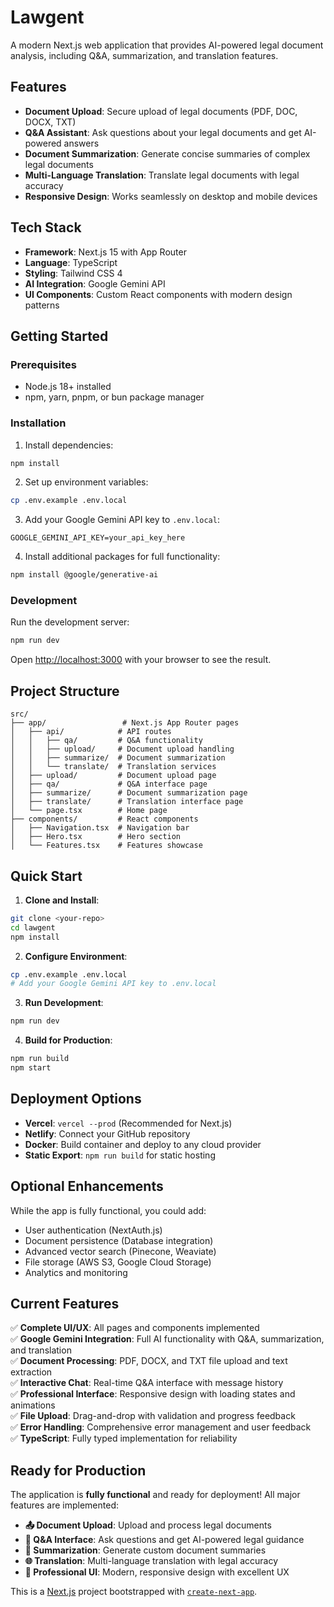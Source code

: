 # Lawgent

A modern Next.js web application that provides AI-powered legal document analysis, including Q&A, summarization, and translation features.

## Features

- **Document Upload**: Secure upload of legal documents (PDF, DOC, DOCX, TXT)
- **Q&A Assistant**: Ask questions about your legal documents and get AI-powered answers
- **Document Summarization**: Generate concise summaries of complex legal documents
- **Multi-Language Translation**: Translate legal documents with legal accuracy
- **Responsive Design**: Works seamlessly on desktop and mobile devices

## Tech Stack

- **Framework**: Next.js 15 with App Router
- **Language**: TypeScript
- **Styling**: Tailwind CSS 4
- **AI Integration**: Google Gemini API
- **UI Components**: Custom React components with modern design patterns

## Getting Started

### Prerequisites

- Node.js 18+ installed
- npm, yarn, pnpm, or bun package manager

### Installation

1. Install dependencies:
```bash
npm install
```

2. Set up environment variables:
```bash
cp .env.example .env.local
```

3. Add your Google Gemini API key to `.env.local`:
```
GOOGLE_GEMINI_API_KEY=your_api_key_here
```

4. Install additional packages for full functionality:
```bash
npm install @google/generative-ai
```

### Development

Run the development server:

```bash
npm run dev
```

Open [http://localhost:3000](http://localhost:3000) with your browser to see the result.

## Project Structure

```
src/
├── app/                 # Next.js App Router pages
│   ├── api/            # API routes
│   │   ├── qa/         # Q&A functionality
│   │   ├── upload/     # Document upload handling
│   │   ├── summarize/  # Document summarization
│   │   └── translate/  # Translation services
│   ├── upload/         # Document upload page
│   ├── qa/             # Q&A interface page
│   ├── summarize/      # Document summarization page
│   ├── translate/      # Translation interface page
│   └── page.tsx        # Home page
├── components/         # React components
│   ├── Navigation.tsx  # Navigation bar
│   ├── Hero.tsx        # Hero section
│   └── Features.tsx    # Features showcase
```

## Quick Start

1. **Clone and Install**:
```bash
git clone <your-repo>
cd lawgent
npm install
```

2. **Configure Environment**:
```bash
cp .env.example .env.local
# Add your Google Gemini API key to .env.local
```

3. **Run Development**:
```bash
npm run dev
```

4. **Build for Production**:
```bash
npm run build
npm start
```

## Deployment Options

- **Vercel**: `vercel --prod` (Recommended for Next.js)
- **Netlify**: Connect your GitHub repository
- **Docker**: Build container and deploy to any cloud provider
- **Static Export**: `npm run build` for static hosting

## Optional Enhancements

While the app is fully functional, you could add:
- User authentication (NextAuth.js)
- Document persistence (Database integration)
- Advanced vector search (Pinecone, Weaviate)
- File storage (AWS S3, Google Cloud Storage)
- Analytics and monitoring

## Current Features

✅ **Complete UI/UX**: All pages and components implemented  
✅ **Google Gemini Integration**: Full AI functionality with Q&A, summarization, and translation  
✅ **Document Processing**: PDF, DOCX, and TXT file upload and text extraction  
✅ **Interactive Chat**: Real-time Q&A interface with message history  
✅ **Professional Interface**: Responsive design with loading states and animations  
✅ **File Upload**: Drag-and-drop with validation and progress feedback  
✅ **Error Handling**: Comprehensive error management and user feedback  
✅ **TypeScript**: Fully typed implementation for reliability  

## Ready for Production

The application is **fully functional** and ready for deployment! All major features are implemented:

- **📤 Document Upload**: Upload and process legal documents
- **💬 Q&A Interface**: Ask questions and get AI-powered legal guidance  
- **📄 Summarization**: Generate custom document summaries
- **🌐 Translation**: Multi-language translation with legal accuracy
- **🎨 Professional UI**: Modern, responsive design with excellent UX

This is a [Next.js](https://nextjs.org) project bootstrapped with [`create-next-app`](https://nextjs.org/docs/app/api-reference/cli/create-next-app).
